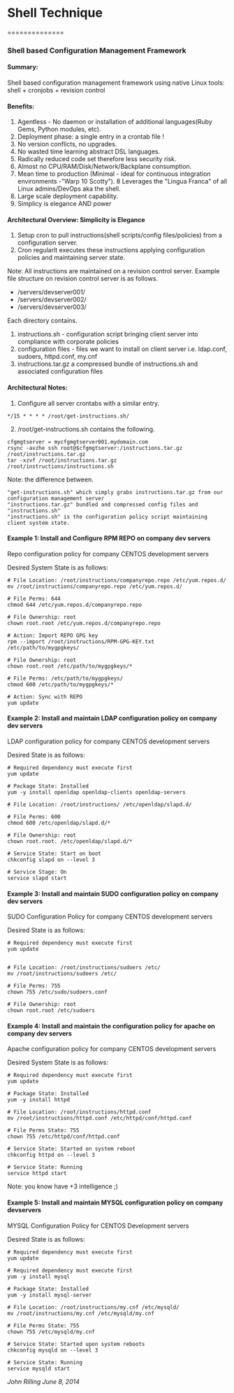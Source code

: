 # Shell Technique
==============
### Shell based Configuration Management Framework
  
  
  
  
  
#### Summary:
Shell based configuration management framework using native Linux tools:
shell + cronjobs + revision control
  
  
  

#### Benefits:
1. Agentless - No daemon or installation of additional languages(Ruby Gems, Python modules, etc). 
2. Deployment phase: a single entry in a crontab file !
3. No version conflicts, no upgrades.
3. No wasted time learning abstract DSL languages. 
4. Radically reduced code set therefore less security risk.
6. Almost no CPU/RAM/Disk/Network/Backplane consumption.
7. Mean time to production (Minimal - ideal for continuous integration environments -"Warp 10 Scotty").
8 Leverages the "Lingua Franca" of all Linux admins/DevOps aka the shell.
9. Large scale deployment capability.
10. Simplicy is elegance AND power 
  
  

#### Architectural Overview: Simplicity is Elegance
1. Setup cron to pull instructions(shell scripts/config files/policies) from a configuration server.
2. Cron regularlt executes these instructions applying configuration policies and maintaining server state.

Note: All instructions are maintained on a revision control server.
Example file structure on revision control server is as follows.
* /servers/devserver001/
* /servers/devserver002/
* /servers/devserver003/

Each directory contains.
1. instructions.sh - configuration script bringing client server into compliance with corporate policies
2. configuration files - files we want to install on client server i.e. ldap.conf, sudoers, httpd.conf, my.cnf
3. instructions.tar.gz a compressed bundle of instructions.sh and associated configuration files 
  
  
  
#### Architectural Notes:
1. Configure all server crontabs with a similar entry.
```
*/15 * * * * /root/get-instructions.sh/
```

2. /root/get-instructions.sh contains the following.
```
cfgmgtserver = mycfgmgtserver001.mydomain.com
rsync -avzhe ssh root@$cfgmgtserver:/instructions.tar.gz /root/instructions.tar.gz
tar -xzvf /root/instructions.tar.gz
/root/instructions/instructions.sh
```

Note: the difference between.
```
"get-instructions.sh" which simply grabs instructions.tar.gz from our configuration management server
"instructions.tar.gz" bundled and compressed config files and "instructions.sh" 
"instructions.sh" is the configuration policy script maintaining client system state.
```
  
  

#### Example 1: Install and Configure RPM REPO on company dev servers
Repo configuration policy for company CENTOS development servers

Desired System State is as follows:

```
# File Location: /root/instructions/companyrepo.repo /etc/yum.repos.d/
mv /root/instructions/companyrepo.repo /etc/yum.repos.d/

# File Perms: 644 
chmod 644 /etc/yum.repos.d/companyrepo.repo

# File Ownership: root
chown root.root /etc/yum.repos.d/companyrepo.repo

# Action: Import REPO GPG key
rpm --import /root/instructions/RPM-GPG-KEY.txt /etc/path/to/mygpgkeys/

# File Ownership: root
chown root.root /etc/path/to/mygpgkeys/*

# File Perms: /etc/path/to/mygpgkeys/
chmod 600 /etc/path/to/mygpgkeys/*

# Action: Sync with REPO
yum update
```



#### Example 2: Install and maintain LDAP configuration policy on company dev servers
LDAP configuration policy for company CENTOS development servers

Desired State is as follows:

```
# Required dependency must execute first
yum update 

# Package State: Installed
yum -y install openldap openldap-clients openldap-servers

# File Location: /root/instructions/ /etc/openldap/slapd.d/

# File Perms: 600
chmod 600 /etc/openldap/slapd.d/*

# File Ownership: root
chown root.root. /etc/openldap/slapd.d/*

# Service State: Start on boot
chkconfig slapd on --level 3

# Service Stage: On
service slapd start
```

#### Example 3: Install and maintain SUDO configuration policy on company dev servers
SUDO Configuration Policy for company CENTOS development servers

Desired State is as follows:

```
# Required dependency must execute first
yum update 


# File Location: /root/instructions/sudoers /etc/
mv /root/instructions/sudoers /etc/

# File Perms: 755
chown 755 /etc/sudo/sudoers.conf 

# File Ownership: root
chown root.root /etc/sudoers
```

#### Example 4: Install and maintain the configuration policy for apache on company dev servers
Apache configuration policy for company CENTOS development servers

Desired System State is as follows:

```
# Required dependency must execute first
yum update 

# Package State: Installed
yum -y install httpd 

# File Location: /root/instructions/httpd.conf
mv /root/instructions/httpd.conf /etc/httpd/conf/httpd.conf

# File Perms State: 755
chown 755 /etc/httpd/conf/httpd.conf 

# Service State: Started on system reboot
chkconfig httpd on --level 3 

# Service State: Running
service httpd start 
```

Note: you know have +3 intelligence ;)


#### Example 5: Install and maintain MYSQL configuration policy on company devservers
MYSQL Configuration Policy for CENTOS Development servers

Desired State is as follows:

```
# Required dependency must execute first
yum update 

# Required dependency must execute first
yum -y install mysql 

# Package State: Installed
yum -y install mysql-server 

# File Location: /root/instructions/my.cnf /etc/mysqld/
mv /root/instructions/my.cnf /etc/mysqld/my.cnf

# File Perms State: 755
chown 755 /etc/mysqld/my.cnf 

# Service State: Started upon system reboots
chkconfig mysqld on --level 3 

# Service State: Running
service mysqld start 
```

*John Rilling June 8, 2014*
